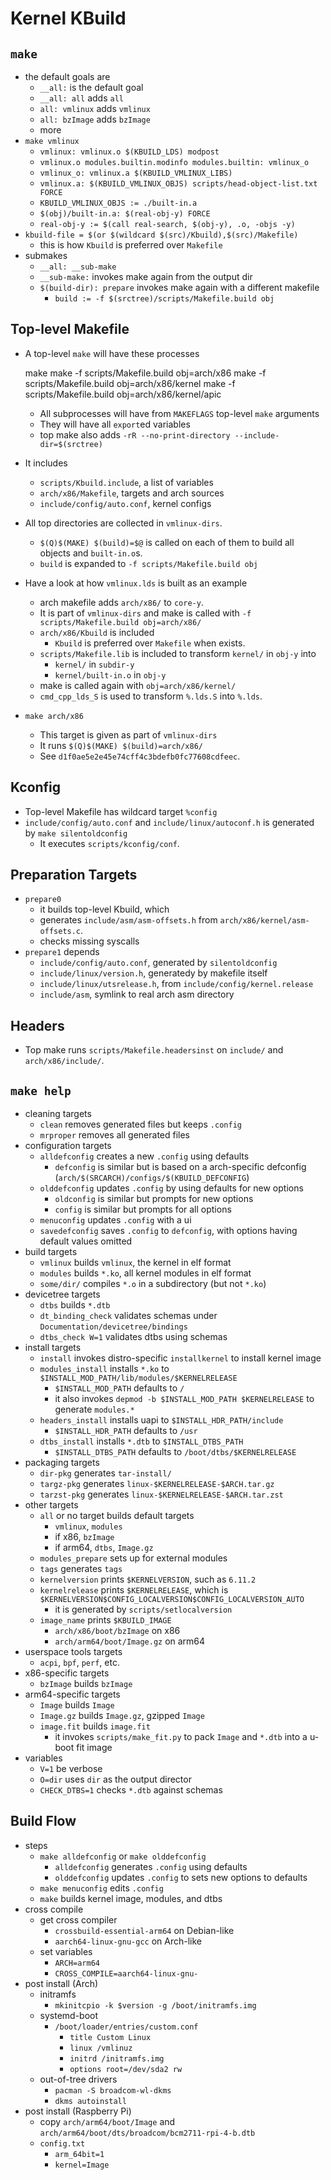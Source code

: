 Kernel KBuild
=============

## `make`

- the default goals are
  - `__all:` is the default goal
  - `__all: all` adds `all`
  - `all: vmlinux` adds `vmlinux`
  - `all: bzImage` adds `bzImage`
  - more
- `make vmlinux`
  - `vmlinux: vmlinux.o $(KBUILD_LDS) modpost`
  - `vmlinux.o modules.builtin.modinfo modules.builtin: vmlinux_o`
  - `vmlinux_o: vmlinux.a $(KBUILD_VMLINUX_LIBS)`
  - `vmlinux.a: $(KBUILD_VMLINUX_OBJS) scripts/head-object-list.txt FORCE`
  - `KBUILD_VMLINUX_OBJS := ./built-in.a`
  - `$(obj)/built-in.a: $(real-obj-y) FORCE`
  - `real-obj-y := $(call real-search, $(obj-y), .o, -objs -y)`
- `kbuild-file = $(or $(wildcard $(src)/Kbuild),$(src)/Makefile)`
  - this is how `Kbuild` is preferred over `Makefile`
- submakes
  - `__all: __sub-make`
  - `__sub-make:` invokes make again from the output dir
  - `$(build-dir): prepare` invokes make again with a different makefile
    - `build := -f $(srctree)/scripts/Makefile.build obj`

## Top-level Makefile

- A top-level `make` will have these processes

    make
    make -f scripts/Makefile.build obj=arch/x86
    make -f scripts/Makefile.build obj=arch/x86/kernel
    make -f scripts/Makefile.build obj=arch/x86/kernel/apic
  - All subprocesses will have from `MAKEFLAGS` top-level `make` arguments
  - They will have all `export`ed variables
  - top make also adds `-rR --no-print-directory --include-dir=$(srctree)`
- It includes
  - `scripts/Kbuild.include`, a list of variables
  - `arch/x86/Makefile`, targets and arch sources
  - `include/config/auto.conf`, kernel configs
- All top directories are collected in `vmlinux-dirs`.
  - `$(Q)$(MAKE) $(build)=$@` is called on each of them to build all objects and
    `built-in.o`s.
  - `build` is expanded to `-f scripts/Makefile.build obj`
- Have a look at how `vmlinux.lds` is built as an example
  - arch makefile adds `arch/x86/` to `core-y`.
  - It is part of `vmlinux-dirs` and make is called with
    `-f scripts/Makefile.build obj=arch/x86/`
  - `arch/x86/Kbuild` is included
    - `Kbuild` is preferred over `Makefile` when exists.
  - `scripts/Makefile.lib` is included to transform `kernel/` in `obj-y` into
    - `kernel/` in `subdir-y`
    - `kernel/built-in.o` in `obj-y`
  - make is called again with `obj=arch/x86/kernel/`
  - `cmd_cpp_lds_S` is used to transform `%.lds.S` into `%.lds`.
- `make arch/x86`
  - This target is given as part of `vmlinux-dirs`
  - It runs `$(Q)$(MAKE) $(build)=arch/x86/`
  - See `d1f0ae5e2e45e74cff4c3bdefb0fc77608cdfeec`.

## Kconfig

- Top-level Makefile has wildcard target `%config`
- `include/config/auto.conf` and `include/linux/autoconf.h` is generated by
  `make silentoldconfig`
  - It executes `scripts/kconfig/conf`.

## Preparation Targets

- `prepare0`
  - it builds top-level Kbuild, which
  - generates `include/asm/asm-offsets.h` from `arch/x86/kernel/asm-offsets.c`.
  - checks missing syscalls
- `prepare1` depends
  - `include/config/auto.conf`, generated by `silentoldconfig`
  - `include/linux/version.h`, generatedy by makefile itself
  - `include/linux/utsrelease.h`, from `include/config/kernel.release`
  - `include/asm`, symlink to real arch asm directory

## Headers

- Top make runs `scripts/Makefile.headersinst` on `include/` and
  `arch/x86/include/`.

## `make help`

- cleaning targets
  - `clean` removes generated files but keeps `.config`
  - `mrproper` removes all generated files
- configuration targets
  - `alldefconfig` creates a new `.config` using defaults
    - `defconfig` is similar but is based on a arch-specific defconfig
      (`arch/$(SRCARCH)/configs/$(KBUILD_DEFCONFIG`)
  - `olddefconfig` updates `.config` by using defaults for new options
    - `oldconfig` is similar but prompts for new options
    - `config` is similar but prompts for all options
  - `menuconfig` updates `.config` with a ui
  - `savedefconfig` saves `.config` to `defconfig`, with options having
    default values omitted
- build targets
  - `vmlinux` builds `vmlinux`, the kernel in elf format
  - `modules` builds `*.ko`, all kernel modules in elf format
  - `some/dir/` compiles `*.o` in a subdirectory (but not `*.ko`)
- devicetree targets
  - `dtbs` builds `*.dtb`
  - `dt_binding_check` validates schemas under `Documentation/devicetree/bindings`
  - `dtbs_check W=1` validates dtbs using schemas
- install targets
  - `install` invokes distro-specific `installkernel` to install kernel image
  - `modules_install` installs `*.ko` to
    `$INSTALL_MOD_PATH/lib/modules/$KERNELRELEASE`
    - `$INSTALL_MOD_PATH` defaults to `/`
    - it also invokes `depmod -b $INSTALL_MOD_PATH $KERNELRELEASE` to generate
      `modules.*`
  - `headers_install` installs uapi to `$INSTALL_HDR_PATH/include`
    - `$INSTALL_HDR_PATH` defaults to `/usr`
  - `dtbs_install` installs `*.dtb` to `$INSTALL_DTBS_PATH`
    - `$INSTALL_DTBS_PATH` defaults to `/boot/dtbs/$KERNELRELEASE`
- packaging targets
  - `dir-pkg` generates `tar-install/`
  - `targz-pkg` generates `linux-$KERNELRELEASE-$ARCH.tar.gz`
  - `tarzst-pkg` generates `linux-$KERNELRELEASE-$ARCH.tar.zst`
- other targets
  - `all` or no target builds default targets
    - `vmlinux`, `modules`
    - if x86, `bzImage`
    - if arm64, `dtbs`, `Image.gz`
  - `modules_prepare` sets up for external modules
  - `tags` generates `tags`
  - `kernelversion` prints `$KERNELVERSION`, such as `6.11.2`
  - `kernelrelease` prints `$KERNELRELEASE`, which is
    `$KERNELVERSION$CONFIG_LOCALVERSION$CONFIG_LOCALVERSION_AUTO`
    - it is generated by `scripts/setlocalversion`
  - `image_name` prints `$KBUILD_IMAGE`
    - `arch/x86/boot/bzImage` on x86
    - `arch/arm64/boot/Image.gz` on arm64
- userspace tools targets
  - `acpi`, `bpf`, `perf`, etc.
- x86-specific targets
  - `bzImage` builds `bzImage`
- arm64-specific targets
  - `Image` builds `Image`
  - `Image.gz` builds `Image.gz`, gzipped `Image`
  - `image.fit` builds `image.fit`
    - it invokes `scripts/make_fit.py` to pack `Image` and `*.dtb` into a
      u-boot fit image
- variables
  - `V=1` be verbose
  - `O=dir` uses `dir` as the output director
  - `CHECK_DTBS=1` checks `*.dtb` against schemas

## Build Flow

- steps
  - `make alldefconfig` or `make olddefconfig`
    - `alldefconfig` generates `.config` using defaults
    - `olddefconfig` updates `.config` to sets new options to defaults
  - `make menuconfig` edits `.config`
  - `make` builds kernel image, modules, and dtbs
- cross compile
  - get cross compiler
    - `crossbuild-essential-arm64` on Debian-like
    - `aarch64-linux-gnu-gcc` on Arch-like
  - set variables
    - `ARCH=arm64`
    - `CROSS_COMPILE=aarch64-linux-gnu-`
- post install (Arch)
  - initramfs
    - `mkinitcpio -k $version -g /boot/initramfs.img`
  - systemd-boot
    - `/boot/loader/entries/custom.conf`
      - `title Custom Linux`
      - `linux /vmlinuz`
      - `initrd /initramfs.img`
      - `options root=/dev/sda2 rw`
  - out-of-tree drivers
    - `pacman -S broadcom-wl-dkms`
    - `dkms autoinstall`
- post install (Raspberry Pi)
  - copy `arch/arm64/boot/Image` and
    `arch/arm64/boot/dts/broadcom/bcm2711-rpi-4-b.dtb`
  - `config.txt`
    - `arm_64bit=1`
    - `kernel=Image`
